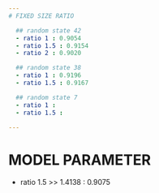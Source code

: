 ```yaml
---
# FIXED SIZE RATIO

  ## random state 42
  - ratio 1 : 0.9054 
  - ratio 1.5 : 0.9154
  - ratio 2 : 0.9020 

  ## random state 38
  - ratio 1 : 0.9196
  - ratio 1.5 : 0.9167

  ## random state 7
  - ratio 1 :
  - ratio 1.5 :

---
```


# MODEL PARAMETER 
  - ratio 1.5 >> 1.4138  : 0.9075
